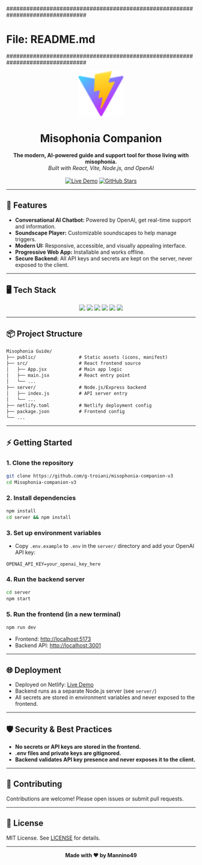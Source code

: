 <!-- File: README.md -->
################################################################################
# File: README.md
################################################################################

<!-- PROJECT LOGO -->
<p align="center">
  <img src="public/vite.svg" alt="Logo" width="120" height="120">

</p>

<h1 align="center">Misophonia Companion</h1>

<p align="center">
  <b>The modern, AI-powered guide and support tool for those living with misophonia.</b><br>
  <i>Built with React, Vite, Node.js, and OpenAI</i>
  <br><br>
  <a href="https://flourishing-sprite-c819cb.netlify.app/"><img src="https://img.shields.io/badge/Live%20Demo-Online-brightgreen?style=for-the-badge" alt="Live Demo"></a>
  <a href="https://github.com/mannino49/Misophonia-companion-v2"><img src="https://img.shields.io/github/stars/mannino49/Misophonia-companion-v2?style=for-the-badge" alt="GitHub Stars"></a>
</p>

---

## 🚀 Features

- **Conversational AI Chatbot:** Powered by OpenAI, get real-time support and information.
- **Soundscape Player:** Customizable soundscapes to help manage triggers.
- **Modern UI:** Responsive, accessible, and visually appealing interface.
- **Progressive Web App:** Installable and works offline.
- **Secure Backend:** All API keys and secrets are kept on the server, never exposed to the client.

---

## 🖥️ Tech Stack

<div align="center">
  <img src="https://img.shields.io/badge/React-20232A?style=for-the-badge&logo=react&logoColor=61DAFB" />
  <img src="https://img.shields.io/badge/Vite-646CFF?style=for-the-badge&logo=vite&logoColor=FFD62E" />
  <img src="https://img.shields.io/badge/Node.js-339933?style=for-the-badge&logo=nodedotjs&logoColor=white" />
  <img src="https://img.shields.io/badge/Express-000000?style=for-the-badge&logo=express&logoColor=white" />
  <img src="https://img.shields.io/badge/OpenAI-412991?style=for-the-badge&logo=openai&logoColor=white" />
  <img src="https://img.shields.io/badge/Netlify-00C7B7?style=for-the-badge&logo=netlify&logoColor=white" />
</div>

---

## 📦 Project Structure

```shell
Misophonia Guide/
├── public/                # Static assets (icons, manifest)
├── src/                   # React frontend source
│   ├── App.jsx            # Main app logic
│   ├── main.jsx           # React entry point
│   └── ...
├── server/                # Node.js/Express backend
│   ├── index.js           # API server entry
│   └── ...
├── netlify.toml           # Netlify deployment config
├── package.json           # Frontend config
└── ...
```

---

## ⚡ Getting Started

### 1. Clone the repository
```bash
git clone https://github.com/g-troiani/misophonia-companion-v3
cd Misophonia-companion-v3
```

### 2. Install dependencies
```bash
npm install
cd server && npm install
```

### 3. Set up environment variables
- Copy `.env.example` to `.env` in the `server/` directory and add your OpenAI API key:
```
OPENAI_API_KEY=your_openai_key_here
```

### 4. Run the backend server
```bash
cd server
npm start
```

### 5. Run the frontend (in a new terminal)
```bash
npm run dev
```

- Frontend: [http://localhost:5173](http://localhost:5173)
- Backend API: [http://localhost:3001](http://localhost:3001)

---

## 🌐 Deployment

- Deployed on Netlify: [Live Demo](https://flourishing-sprite-c819cb.netlify.app/)
- Backend runs as a separate Node.js server (see `server/`)
- All secrets are stored in environment variables and never exposed to the frontend.

---

## 🛡️ Security & Best Practices

- **No secrets or API keys are stored in the frontend.**
- **.env files and private keys are gitignored.**
- **Backend validates API key presence and never exposes it to the client.**

---

## 🤝 Contributing

Contributions are welcome! Please open issues or submit pull requests.

---

## 📄 License

MIT License. See [LICENSE](LICENSE) for details.

---

<p align="center">
  <b>Made with ❤️ by Mannino49</b>
</p>
